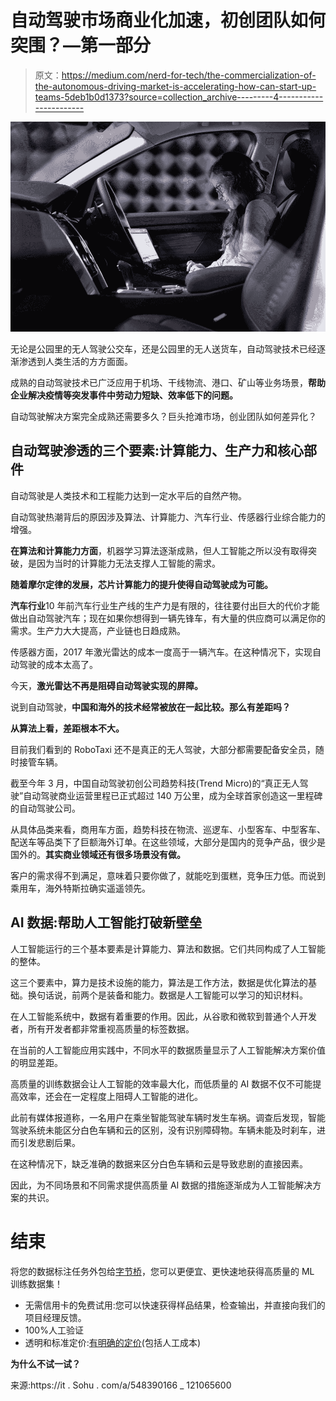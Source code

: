 # 自动驾驶市场商业化加速，初创团队如何突围？—第一部分

> 原文：<https://medium.com/nerd-for-tech/the-commercialization-of-the-autonomous-driving-market-is-accelerating-how-can-start-up-teams-5deb1b0d1373?source=collection_archive---------4----------------------->

![](img/3afd8985348153cc4a25d63dfe5f34b7.png)

无论是公园里的无人驾驶公交车，还是公园里的无人送货车，自动驾驶技术已经逐渐渗透到人类生活的方方面面。

成熟的自动驾驶技术已广泛应用于机场、干线物流、港口、矿山等业务场景，**帮助企业解决疫情等突发事件中劳动力短缺、效率低下的问题。**

自动驾驶解决方案完全成熟还需要多久？巨头抢滩市场，创业团队如何差异化？

## 自动驾驶渗透的三个要素:计算能力、生产力和核心部件

自动驾驶是人类技术和工程能力达到一定水平后的自然产物。

自动驾驶热潮背后的原因涉及算法、计算能力、汽车行业、传感器行业综合能力的增强。

**在算法和计算能力方面**，机器学习算法逐渐成熟，但人工智能之所以没有取得突破，是因为当时的计算能力无法支撑人工智能的需求。

**随着摩尔定律的发展，芯片计算能力的提升使得自动驾驶成为可能。**

**汽车行业**10 年前汽车行业生产线的生产力是有限的，往往要付出巨大的代价才能做出自动驾驶汽车；现在如果你想得到一辆先锋车，有大量的供应商可以满足你的需求。生产力大大提高，产业链也日趋成熟。

传感器方面，2017 年激光雷达的成本一度高于一辆汽车。在这种情况下，实现自动驾驶的成本太高了。

今天，**激光雷达不再是阻碍自动驾驶实现的屏障。**

说到自动驾驶，**中国和海外的技术经常被放在一起比较。那么有差距吗？**

**从算法上看，差距根本不大。**

目前我们看到的 RoboTaxi 还不是真正的无人驾驶，大部分都需要配备安全员，随时接管车辆。

截至今年 3 月，中国自动驾驶初创公司趋势科技(Trend Micro)的“真正无人驾驶”自动驾驶商业运营里程已正式超过 140 万公里，成为全球首家创造这一里程碑的自动驾驶公司。

从具体品类来看，商用车方面，趋势科技在物流、巡逻车、小型客车、中型客车、配送车等品类下了巨额海外订单。在这些领域，大部分是国内的竞争产品，很少是国外的。**其实商业领域还有很多场景没有做。**

客户的需求得不到满足，意味着只要你做了，就能吃到蛋糕，竞争压力低。而说到乘用车，海外特斯拉确实遥遥领先。

## **AI 数据:帮助人工智能打破新壁垒**

人工智能运行的三个基本要素是计算能力、算法和数据。它们共同构成了人工智能的整体。

这三个要素中，算力是技术设施的能力，算法是工作方法，数据是优化算法的基础。换句话说，前两个是装备和能力。数据是人工智能可以学习的知识材料。

在人工智能系统中，数据有着重要的作用。因此，从谷歌和微软到普通个人开发者，所有开发者都非常重视高质量的标签数据。

在当前的人工智能应用实践中，不同水平的数据质量显示了人工智能解决方案价值的明显差距。

高质量的训练数据会让人工智能的效率最大化，而低质量的 AI 数据不仅不可能提高效率，还会在一定程度上阻碍人工智能的进化。

此前有媒体报道称，一名用户在乘坐智能驾驶车辆时发生车祸。调查后发现，智能驾驶系统未能区分白色车辆和云的区别，没有识别障碍物。车辆未能及时刹车，进而引发悲剧后果。

在这种情况下，缺乏准确的数据来区分白色车辆和云是导致悲剧的直接因素。

因此，为不同场景和不同需求提供高质量 AI 数据的措施逐渐成为人工智能解决方案的共识。

# 结束

将您的数据标注任务外包给[字节桥](https://tinyurl.com/5n8aa8mf)，您可以更便宜、更快速地获得高质量的 ML 训练数据集！

*   无需信用卡的免费试用:您可以快速获得样品结果，检查输出，并直接向我们的项目经理反馈。
*   100%人工验证
*   透明和标准定价:[有明确的定价](https://www.bytebridge.io/#/?module=price)(包括人工成本)

**为什么不试一试？**

来源:https://it . Sohu . com/a/548390166 _ 121065600